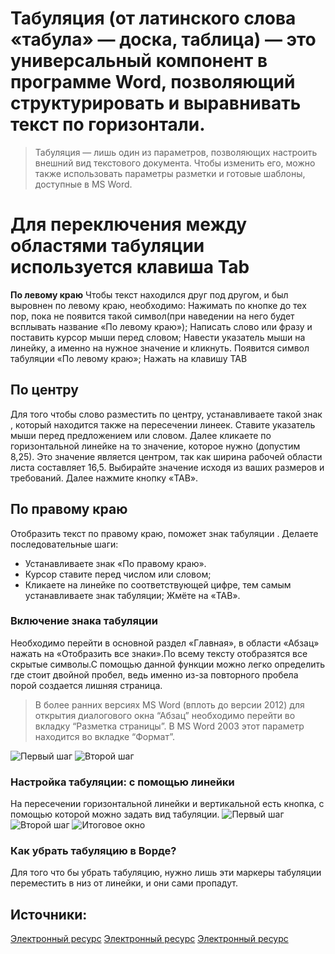 # Табуляция (от латинского слова «табула» — доска, таблица) — это универсальный компонент в программе Word, позволяющий структурировать и выравнивать текст по горизонтали.
>Табуляция — лишь один из параметров, позволяющих настроить внешний вид текстового документа. Чтобы изменить его, можно также использовать параметры разметки и готовые шаблоны, доступные в MS Word.
 # **Для переключения между областями табуляции используется клавиша Tab**
 **По левому краю**
Чтобы текст находился друг под другом, и был выровнен по левому краю, необходимо:
Нажимать по кнопке до тех пор, пока не появится такой символ(при наведении на него будет всплывать название «По левому краю»);
Написать слово или фразу и поставить курсор мыши перед словом;
Навести указатель мыши на линейку, а именно на нужное значение и кликнуть. Появится символ табуляции «По левому краю»;
Нажать на клавишу TAB 
## **По центру**
Для того чтобы слово разместить по центру, устанавливаете такой знак  , который находится также на пересечении линеек.
Ставите указатель мыши перед предложением или словом. Далее кликаете по горизонтальной линейке на то значение, которое нужно  (допустим 8,25).
Это значение является центром, так как ширина рабочей области листа составляет 16,5.
Выбирайте значение исходя из ваших размеров и требований.
Далее нажмите кнопку «TAB».
## **По правому краю**
Отобразить текст по правому краю, поможет знак табуляции    . Делаете последовательные шаги:
 - Устанавливаете знак «По правому краю».
 - Курсор ставите перед числом или словом;
 - Кликаете на линейке по соответствующей цифре, тем самым устанавливаете знак табуляции;
Жмёте на «TAB».
### **Включение знака табуляции** 
Необходимо перейти в основной раздел «Главная», в области «Абзац» нажать на «Отобразить все знаки».По всему тексту отобразятся все скрытые символы.С помощью данной функции можно легко определить где стоит двойной пробел, ведь именно из-за повторного пробела порой создается лишняя страница.
> В более ранних версиях MS Word (вплоть до версии 2012) для открытия диалогового окна “Абзац” необходимо перейти во вкладку “Разметка страницы”. В MS Word 2003 этот параметр находится во вкладке “Формат”.

![Первый шаг](https://lumpics.ru/wp-content/uploads/2016/08/Menyu-okna-abzats-v-Word.png)
![Второй шаг](https://lumpics.ru/wp-content/uploads/2016/08/Abzats-Tabulyatsiya-v-word.png)
### **Настройка табуляции: с помощью линейки**
На пересечении горизонтальной линейки и вертикальной есть кнопка, с помощью которой можно задать вид табуляции.
![Первый шаг](https://lumpics.ru/wp-content/uploads/2016/08/Simvol-tabulyatsii-na-lineyke-v-Word.png)
![Второй шаг](https://lumpics.ru/wp-content/uploads/2016/08/Menyu-okna-abzats-v-Word.png)
![Итоговое окно](https://lumpics.ru/wp-content/uploads/2016/08/okno-parametrov-tabulyatsii-v-Word.png)
### **Как убрать табуляцию в Ворде?**
Для того что бы убрать табуляцию, нужно лишь эти маркеры табуляции переместить в низ от линейки, и они сами пропадут.
## **Источники:**
[Электронный ресурс](https://kakvworde.ru/sdelat-tabulyaciyu)
[Электронный ресурс](https://lumpics.ru/tabs-in-word/)
[Электронный ресурс](https://proword.su/tabuljacija/)
